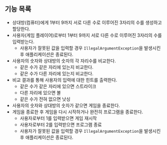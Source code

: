 ## 기능 목록

- 상대방(컴퓨터)에게 1부터 9까지 서로 다른 수로 이루어진 3자리의 수를 생성하고 할당한다.
- 사용자(게임 플레이어)로부터 1부터 9까지 서로 다른 수로 이루어진 3자리의 수를 입력받는다.
  - 사용자가 잘못된 값을 입력할 경우 `IllegalArgumentException`을 발생시킨 후 애플리케이션은 종료된다.
- 사용자의 숫자와 상대방의 숫자의 각 자리수를 비교한다.
  - 같은 수가 같은 자리에 있는지 비교한다.
  - 같은 수가 다른 자리에 있는지 비교한다.
- 비교 결과를 통해 사용자의 입력에 대한 힌트를 출력한다.
  - 같은 수가 같은 자리에 있으면 스트라이크
  - 다른 자리에 있으면 볼
  - 같은 수가 전혀 없으면 낫싱
- 사용자의 숫자와 상대방의 숫자가 같으면 게임을 종료한다.
- 게임을 종료한 후 게임을 다시 시작하거나 완전히 프로그램을 종료한다.
  - 사용자로부터 1를 입력받으면 게임 재시작
  - 사용자로부터 2를 입력받으면 프로그램 종료
  - 사용자가 잘못된 값을 입력할 경우 `IllegalArgumentException`을 발생시킨 후 애플리케이션은 종료된다.